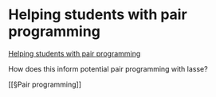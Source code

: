 # Helping students with pair programming
    
[Helping students with pair programming](https://offbyone.us/posts/pairing/)

How does this inform potential pair programming with lasse?

[[§Pair programming]]

<!-- {BearID:042C674B-E07D-4B89-BBB7-B532B8D93157-17816-0000050B5A3804E9} -->
